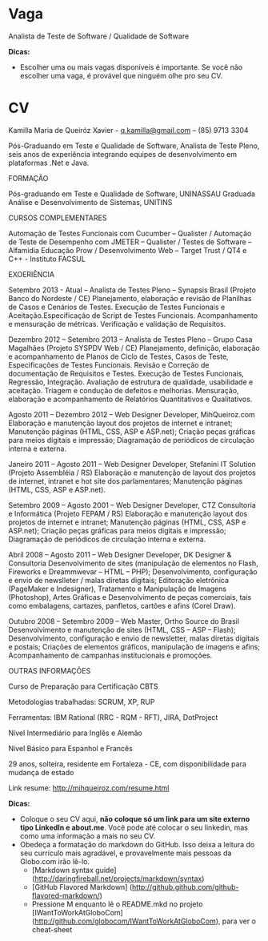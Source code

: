 Vaga
====

Analista de Teste de Software / Qualidade de Software

__Dicas:__
* Escolher uma ou mais vagas disponíveis é importante. Se você não escolher uma vaga, é provável que ninguém olhe pro seu CV.

CV
==

Kamilla Maria de Queiróz Xavier - q.kamilla@gmail.com – (85) 9713 3304

Pós-Graduando em Teste e Qualidade de Software, Analista de Teste Pleno, seis anos de experiência integrando equipes de
desenvolvimento em plataformas .Net e Java.

FORMAÇÃO

Pós-graduando em Teste e Qualidade de Software, UNINASSAU
Graduada Análise e Desenvolvimento de Sistemas, UNITINS

CURSOS COMPLEMENTARES

Automação de Testes Funcionais com Cucumber – Qualister / Automação de Teste de Desempenho com JMETER – Qualister / 
Testes de Software – Alfamidia Educação Prow / Desenvolvimento Web – Target Trust / QT4 e C++ - Instituto FACSUL

EXOERIÊNCIA

Setembro 2013 - Atual – Analista de Testes Pleno – Synapsis Brasil (Projeto Banco do Nordeste / CE)
Planejamento, elaboração e revisão de Planilhas de Casos e Cenários de Testes. Execução de Testes Funcionais e 
Aceitação.Especificação de Script de Testes Funcionais. Acompanhamento e mensuração de métricas. Verificação e 
validação de Requisitos.

Dezembro 2012 – Setembro 2013 – Analista de Testes Pleno – Grupo Casa Magalhães (Projeto SYSPDV Web / CE)
Planejamento, definição, elaboração e acompanhamento de Planos de Ciclo de Testes, Casos de Teste, Especificações de 
Testes Funcionais. Revisão e Correção de documentação de Requisitos e Testes. Execução de Testes Funcionais, Regressão, 
Integração. Avaliação de estrutura de qualidade, usabilidade e aceitação. Triagem e condução de defeitos e melhorias. 
Mensuração, elaboração e acompanhamento de Relatórios Quantitativos e Qualitativos.

Agosto 2011 – Dezembro 2012 – Web Designer Developer, MihQueiroz.com
Elaboração e manutenção layout dos projetos de internet e intranet; Manutenção páginas (HTML, CSS, ASP e ASP.net); 
Criação peças gráficas para meios digitais e impressão; Diagramação de periódicos de circulação interna e externa.

Janeiro 2011 – Agosto 2011 – Web Designer Developer, Stefanini IT Solution (Projeto Assembléia / RS)
Elaboração e manutenção de layout dos projetos de internet, intranet e hot site dos parlamentares; Manutenção 
páginas (HTML, CSS, ASP e ASP.net).

Setembro 2009 – Agosto 2001 – Web Designer Developer, CTZ Consultoria e Informática (Projeto FEPAM / RS)
Elaboração e manutenção layout dos projetos de internet e intranet; Manutenção páginas (HTML, CSS, ASP e ASP.net); 
Criação peças gráficas para meios digitais e impressão; Diagramação de periódicos de circulação interna e externa.

Abril 2008 – Agosto 2011 – Web Designer Developer, DK Designer & Consultoria
Desenvolvimento de sites (manipulação de elementos no Flash, Fireworks e Dreammwevar  – HTML  – PHP); Desenvolvimento, 
configuração e envio de newslleter / malas diretas digitais; Editoração eletrônica (PageMaker e Indesigner), 
Tratamento e Manipulação de Imagens (Photoshop),  Artes Gráficas e Desenvolvimento de peças comerciais, tais como 
embalagens, cartazes, panfletos, cartões e afins (Corel Draw).

Outubro 2008 – Setembro 2009 – Web Master, Ortho Source do Brasil
Desenvolvimento e manutenção de sites (HTML, CSS – ASP – Flash); Desenvolvimento, configuração e envio de newsletter, 
malas diretas digitais e postais; Criações de elementos gráficos, manipulação de imagens e afins; Acompanhamento de 
campanhas institucionais e promoções.

OUTRAS INFORMAÇÕES

Curso de Preparação para Certificação CBTS

Metodologias trabalhadas: SCRUM, XP, RUP

Ferramentas: IBM Rational (RRC - RQM - RFT), JIRA, DotProject

Nível Intermediário para Inglês e Alemão

Nível Básico para Espanhol e Francês

29 anos, solteira, residente em Fortaleza - CE, com disponibilidade para mudança de estado


Link resume: http://mihqueiroz.com/resume.html

__Dicas:__
* Coloque o seu CV aqui, __não coloque só um link para um site externo tipo LinkedIn e about.me__. Você pode até colocar o seu linkedin, mas como uma informação a mais no seu CV.
* Obedeça a formatação do markdown do GitHub. Isso deixa a leitura do seu currículo mais agradável, e provavelmente mais pessoas da Globo.com irão lê-lo.
	* [Markdown syntax guide] (http://daringfireball.net/projects/markdown/syntax)
	* [GitHub Flavored Markdown] (http://github.github.com/github-flavored-markdown/)
	* Pressione M enquanto lê o README.mkd no projeto [IWantToWorkAtGloboCom] (http://github.com/globocom/IWantToWorkAtGloboCom), para ver o cheat-sheet
